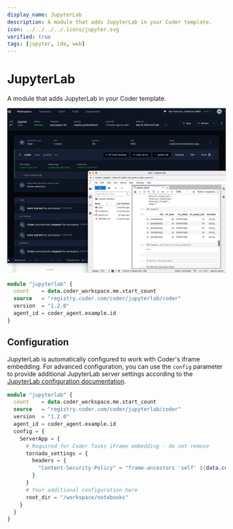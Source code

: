```yaml
---
display_name: JupyterLab
description: A module that adds JupyterLab in your Coder template.
icon: ../../../../.icons/jupyter.svg
verified: true
tags: [jupyter, ide, web]
---
```


# JupyterLab

A module that adds JupyterLab in your Coder template.

![JupyterLab](../../.images/jupyterlab.png)

```tf
module "jupyterlab" {
  count    = data.coder_workspace.me.start_count
  source   = "registry.coder.com/coder/jupyterlab/coder"
  version  = "1.2.0"
  agent_id = coder_agent.example.id
}
```

## Configuration

JupyterLab is automatically configured to work with Coder's iframe embedding. For advanced configuration, you can use the `config` parameter to provide additional JupyterLab server settings according to the [JupyterLab configuration documentation](https://jupyter-server.readthedocs.io/en/latest/users/configuration.html).

```tf
module "jupyterlab" {
  count    = data.coder_workspace.me.start_count
  source   = "registry.coder.com/coder/jupyterlab/coder"
  version  = "1.2.0"
  agent_id = coder_agent.example.id
  config = {
    ServerApp = {
      # Required for Coder Tasks iFrame embedding - do not remove
      tornado_settings = {
        headers = {
          "Content-Security-Policy" = "frame-ancestors 'self' ${data.coder_workspace.me.access_url}"
        }
      }
      # Your additional configuration here
      root_dir = "/workspace/notebooks"
    }
  }
}
```
